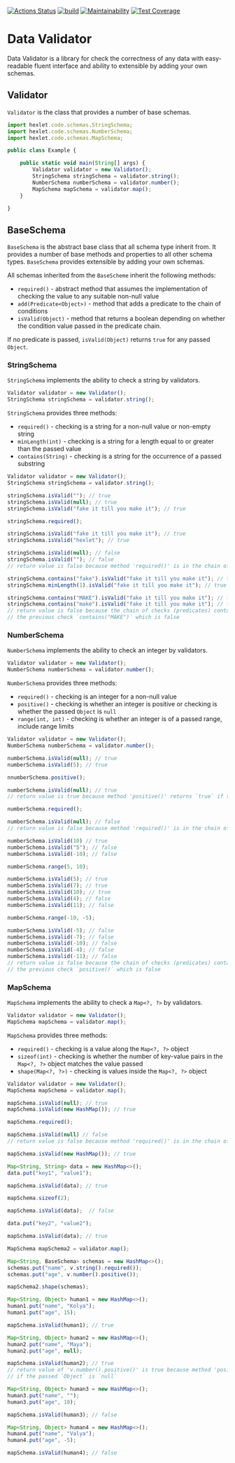 [![Actions Status](https://github.com/IvanVyargizov/java-project-lvl3/workflows/hexlet-check/badge.svg)](https://github.com/IvanVyargizov/java-project-lvl3/actions) [![build](https://github.com/IvanVyargizov/java-project-lvl3/actions/workflows/build-check.yml/badge.svg)](https://github.com/IvanVyargizov/java-project-lvl3/actions/workflows/build-check.yml) [![Maintainability](https://api.codeclimate.com/v1/badges/83d29b93d33d78b7367a/maintainability)](https://codeclimate.com/github/IvanVyargizov/java-project-lvl3/maintainability) [![Test Coverage](https://api.codeclimate.com/v1/badges/83d29b93d33d78b7367a/test_coverage)](https://codeclimate.com/github/IvanVyargizov/java-project-lvl3/test_coverage)

# Data Validator

Data Validator is a library for check the correctness of any data with easy-readable fluent interface and ability to extensible by adding your own schemas.

## Validator

`Validator` is the class that provides a number of base schemas.

```ts
import hexlet.code.schemas.StringSchema;
import hexlet.code.schemas.NumberSchema;
import hexlet.code.schemas.MapSchema;

public class Example {

    public static void main(String[] args) {
        Validator validator = new Validator();
        StringSchema stringSchema = validator.string();
        NumberSchema numberSchema = validator.number();
        MapSchema mapSchema = validator.map();
    }

}
```

## BaseSchema

`BaseSchema` is the abstract base class that all schema type inherit from. It provides a number of base methods and properties to all other schema types. `BaseSchema` provides extensible by adding your own schemas.

All schemas inherited from the `BaseScheme` inherit the following methods:
- `required()` - abstract method that assumes the implementation of checking the value to any suitable non-null value
- `add(Predicate<Object>)` - method that adds a predicate to the chain of conditions
- `isValid(Object)` - method that returns a boolean depending on whether the condition value passed in the predicate chain. 

If no predicate is passed, `isValid(Object)` returns `true` for any passed `Object`.

### StringSchema

`StringSchema` implements the ability to check a string by validators.

```ts
Validator validator = new Validator();
StringSchema stringSchema = validator.string();
```

`StringSchema` provides three methods:
- `required()` - checking is a string for a non-null value or non-empty string
- `minLength(int)` - checking is a string for a length equal to or greater than the passed value
- `contains(String)` - checking is a string for the occurrence of a passed substring

```ts
Validator validator = new Validator();
StringSchema stringSchema = validator.string();

stringSchema.isValid(""); // true
stringSchema.isValid(null); // true
stringSchema.isValid("fake it till you make it"); // true

stringSchema.required();

stringSchema.isValid("fake it till you make it"); // true
stringSchema.isValid("hexlet"); // true

stringSchema.isValid(null); // false
stringSchema.isValid(""); // false
// return value is false because method 'required()' is in the chain of checks

stringSchema.contains("fake").isValid("fake it till you make it"); // true
stringSchema.minLength(1).isValid("fake it till you make it"); // true

stringSchema.contains("MAKE").isValid("fake it till you make it"); // false
stringSchema.contains("make").isValid("fake it till you make it"); // false
// return value is false because the chain of checks (predicates) contains 
// the previous check `contains("MAKE")` which is false
```

### NumberSchema

`NumberSchema` implements the ability to check an integer by validators.

```ts
Validator validator = new Validator();
NumberSchema numberSchema = validator.number();
```

`NumberSchema` provides three methods:
- `required()` - checking is an integer for a non-null value
- `positive()` - checking is whether an integer is positive or checking is whether the passed `Object` is `null`
- `range(int, int)` - checking is whether an integer is of a passed range, include range limits

```ts
Validator validator = new Validator();
NumberSchema numberSchema = validator.number();

numberSchema.isValid(null); // true
numberSchema.isValid(5); // true

nnumberSchema.positive();

numberSchema.isValid(null); // true
// return value is true because method 'positive()' returns `true` if the passed `Object` is `null`

numberSchema.required();

numberSchema.isValid(null); // false
// return value is false because method 'required()' is in the chain of checks

numberSchema.isValid(10) // true
numberSchema.isValid("5"); // false
numberSchema.isValid(-10); // false

numberSchema.range(5, 10);

numberSchema.isValid(5); // true
numberSchema.isValid(7); // true
numberSchema.isValid(10); // true
numberSchema.isValid(4); // false
numberSchema.isValid(11); // false

numberSchema.range(-10, -5);

numberSchema.isValid(-5); // false
numberSchema.isValid(-7); // false
numberSchema.isValid(-10); // false
numberSchema.isValid(-4); // false
numberSchema.isValid(-11); // false
// return value is false because the chain of checks (predicates) contains
// the previous check `positive()` which is false
```

### MapSchema

`MapSchema` implements the ability to check a `Map<?, ?>` by validators.

```ts
Validator validator = new Validator();
MapSchema mapSchema = validator.map();
```

`MapSchema` provides three methods:
- `required()` - checking is a value along the `Map<?, ?>` object
- `sizeof(int)` - checking is whether the number of key-value pairs in the `Map<?, ?>` object matches the value passed
- `shape(Map<?, ?>)` - checking is values inside the `Map<?, ?>` object

```ts
Validator validator = new Validator();
MapSchema mapSchema = validator.map();

mapSchema.isValid(null); // true
mapSchema.isValid(new HashMap()); // true

mapSchema.required();

mapSchema.isValid(null) // false
// return value is false because method 'required()' is in the chain of checks

mapSchema.isValid(new HashMap()); // true

Map<String, String> data = new HashMap<>();
data.put("key1", "value1");

mapSchema.isValid(data); // true

mapSchema.sizeof(2);

mapSchema.isValid(data);  // false

data.put("key2", "value2");

mapSchema.isValid(data); // true

MapSchema mapSchema2 = validator.map();

Map<String, BaseSchema> schemas = new HashMap<>();
schemas.put("name", v.string().required());
schemas.put("age", v.number().positive());

mapSchema2.shape(schemas);

Map<String, Object> human1 = new HashMap<>();
human1.put("name", "Kolya");
human1.put("age", 15);

mapSchema.isValid(human1); // true

Map<String, Object> human2 = new HashMap<>();
human2.put("name", "Maya");
human2.put("age", null); 

mapSchema.isValid(human2); // true
// return value of 'v.number().positive()' is true because method 'positive()' returns `true` 
// if the passed `Object` is `null`

Map<String, Object> human3 = new HashMap<>();
human3.put("name", "");
human3.put("age", 10);

mapSchema.isValid(human3); // false

Map<String, Object> human4 = new HashMap<>();
human4.put("name", "Valya");
human4.put("age", -5);

mapSchema.isValid(human4); // false
```
